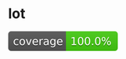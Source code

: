 # lot

[![Coverage](https://raw.githubusercontent.com/gregdaynes/lot/master/badge.svg?token=AACqF9OrckSpMI5PaMyXFM8CKsowblmdks5aQHt8wA%3D%3D)](https://github.com/gregdaynes/lot)
